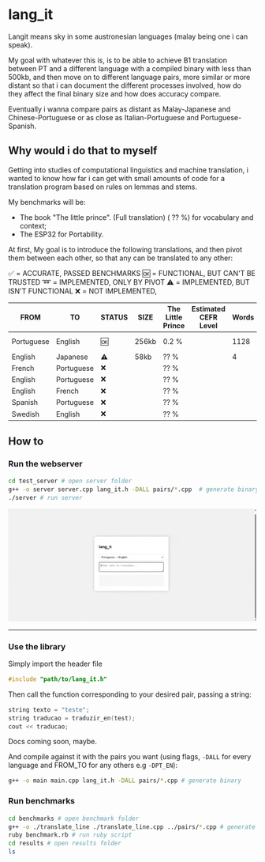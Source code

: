 # lang_it

Langit means sky in some austronesian languages (malay being one i can speak).

My goal with whatever this is, is to be able to achieve B1 translation between PT and a different language with a compiled binary with less than 500kb, and then move on to different language pairs, more similar or more distant so that i can document the different processes involved, how do they affect the final binary size and how does accuracy compare. 

Eventually i wanna compare pairs as distant as Malay-Japanese and Chinese-Portuguese or as close as Italian-Portuguese and Portuguese-Spanish. 

## Why would i do that to myself

Getting into studies of computational linguistics and machine translation, i wanted to know how far i can get with small amounts of code for a translation program based on rules on lemmas and stems.

My benchmarks will be:

- The book "The little prince". (Full translation) ( ?? %) for vocabulary and context;
- The ESP32 for Portability.

At first, My goal is to introduce the following translations, and then pivot them between each other, so that any can be translated to any other:

✅ = ACCURATE, PASSED BENCHMARKS
🆗 = FUNCTIONAL, BUT CAN'T BE TRUSTED
➿ = IMPLEMENTED, ONLY BY PIVOT
⚠️ = IMPLEMENTED, BUT ISN'T FUNCTIONAL
❌ = NOT IMPLEMENTED, 

| FROM          | TO            | STATUS |  SIZE | The Little Prince | Estimated CEFR Level | Words | SPEED (ESP32)  |
| ------------- | ------------- | ------ | ----- | ----------------- | -------------------- | ----- |  ------------- |     
| Portuguese    | English       |  🆗    | 256kb |      0.2 %        |                      |  1128 | ≈ 0.68 ms/word |
| English       | Japanese      |  ⚠️    | 58kb  |       ?? %        |                      |   4   |                |
| French        | Portuguese    |  ❌    |       |       ?? %        |                      |       |                |
| English       | Portuguese    |  ❌    |       |       ?? %        |                      |       |                |  
| English       | French        |  ❌    |       |       ?? %        |                      |       |                |
| Spanish       | Portuguese    |  ❌    |       |       ?? %        |                      |       |                |
| Swedish       | English       |  ❌    |       |       ?? %        |                      |       |                |

## How to


### Run the webserver

```sh
cd test_server # open server folder
g++ -o server server.cpp lang_it.h -DALL pairs/*.cpp  # generate binary 
./server # run server 
```

!["HTML page"](/test_server/display.gif)

--------------------

### Use the library

Simply import the header file 

```cpp
#include "path/to/lang_it.h"
```


Then call the function corresponding to your desired pair, passing a string:

```cpp
string texto = "teste";
string traducao = traduzir_en(test);
cout << traducao;
```

Docs coming soon, maybe.

And compile against it with the pairs you want (using flags, `-DALL` for every language and FROM_TO for any others e.g `-DPT_EN`):

```sh
g++ -o main main.cpp lang_it.h -DALL pairs/*.cpp # generate binary 
```




### Run benchmarks

```sh
cd benchmarks # open benchmark folder
g++ -o ./translate_line ./translate_line.cpp ../pairs/*.cpp # generate binary 
ruby benchmark.rb # run ruby script
cd results # open results folder
ls 
```